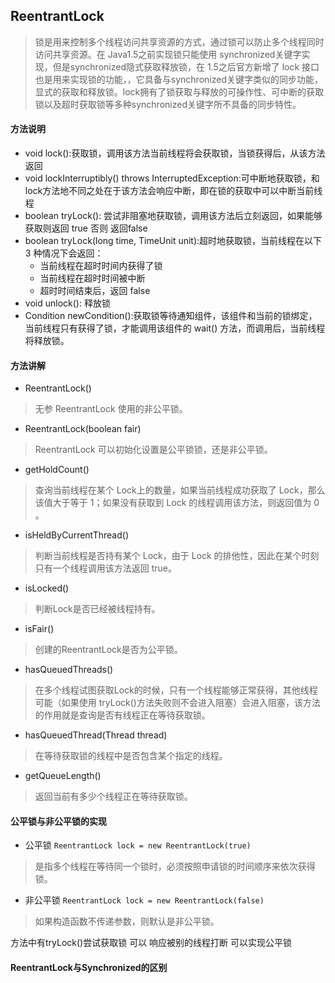 ## ReentrantLock
> 锁是用来控制多个线程访问共享资源的方式，通过锁可以防止多个线程同时访问共享资源。在 Java1.5之前实现锁只能使用 synchronized关键字实现，但是synchronized隐式获取释放锁，在 1.5之后官方新增了 lock 接口也是用来实现锁的功能，，它具备与synchronized关键字类似的同步功能，显式的获取和释放锁。lock拥有了锁获取与释放的可操作性、可中断的获取锁以及超时获取锁等多种synchronized关键字所不具备的同步特性。

#### 方法说明
* void lock():获取锁，调用该方法当前线程将会获取锁，当锁获得后，从该方法返回
* void lockInterruptibly() throws InterruptedException:可中断地获取锁，和 lock方法地不同之处在于该方法会响应中断，即在锁的获取中可以中断当前线程
* boolean tryLock(): 尝试非阻塞地获取锁，调用该方法后立刻返回，如果能够获取则返回 true 否则 返回false
* boolean tryLock(long time, TimeUnit unit):超时地获取锁，当前线程在以下 3 种情况下会返回：
    * 当前线程在超时时间内获得了锁
    * 当前线程在超时时间被中断
    * 超时时间结束后，返回 false
* void unlock(): 释放锁
* Condition newCondition():获取锁等待通知组件，该组件和当前的锁绑定，当前线程只有获得了锁，才能调用该组件的 wait() 方法，而调用后，当前线程将释放锁。

#### 方法讲解
* ReentrantLock() 
> 无参 ReentrantLock 使用的非公平锁。
* ReentrantLock(boolean fair)
> ReentrantLock 可以初始化设置是公平锁锁，还是非公平锁。
* getHoldCount()
> 查询当前线程在某个 Lock上的数量，如果当前线程成功获取了 Lock，那么该值大于等于 1；如果没有获取到 Lock 的线程调用该方法，则返回值为 0 。
* isHeldByCurrentThread()
> 判断当前线程是否持有某个 Lock，由于 Lock 的排他性，因此在某个时刻只有一个线程调用该方法返回 true。
* isLocked()
> 判断Lock是否已经被线程持有。
* isFair()
> 创建的ReentrantLock是否为公平锁。
* hasQueuedThreads()
> 在多个线程试图获取Lock的时候，只有一个线程能够正常获得，其他线程可能（如果使用 tryLock()方法失败则不会进入阻塞）会进入阻塞，该方法的作用就是查询是否有线程正在等待获取锁。
* hasQueuedThread(Thread thread)
> 在等待获取锁的线程中是否包含某个指定的线程。
* getQueueLength()
> 返回当前有多少个线程正在等待获取锁。

#### 公平锁与非公平锁的实现
* 公平锁 `ReentrantLock lock = new ReentrantLock(true)`
> 是指多个线程在等待同一个锁时，必须按照申请锁的时间顺序来依次获得锁。
* 非公平锁 `ReentrantLock lock = new ReentrantLock(false)`
> 如果构造函数不传递参数，则默认是非公平锁。




方法中有tryLock()尝试获取锁
可以 响应被别的线程打断
可以实现公平锁 

#### ReentrantLock与Synchronized的区别

